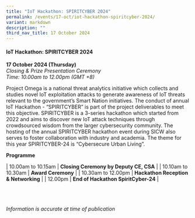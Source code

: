 ```yaml
---
title: "IoT Hackathon: SPIRITCYBER 2024"
permalink: /events/17-oct/iot-hackathon-spiritcyber-2024/
variant: markdown
description: ""
third_nav_title: 17 October 2024
---
```

#### **IoT Hackathon: SPIRITCYBER 2024**

**17 October 2024 (Thursday)**  
*Closing &amp; Prize Presentation Ceremony
<br> Time: 10.00am to 12.00pm (GMT +8)*

Project Omega is a national threat analytics initiative which collects and studies novel IoT exploitation attacks to generate awareness of IoT threats relevant to the government’s Smart Nation initiatives. The conduct of annual IoT Hackathon - “SPIRITCYBER” is part of the project deliverables to meet this objective. SPIRITCYBER is a 3-series hackathon which started from 2022 and aims to discover new IoT attack techniques through crowdsourced wisdom from the larger cybersecurity community. The hosting of the annual SPIRITCYBER hackathon event during SICW also serves to foster collaboration with industry and academia. The theme for this year SPIRITCYBER-24 is “Cybersecure Urban Living”.

**Programme**

| 10.00am to 10.15am     | **Closing Ceremony by Deputy CE, CSA** |
| 10.10am to 10.30am     | **Award Ceremony** |
| 10.30am to 12.00pm     | **Hackathon Reception &amp; Networking** |
| 12.00pm     | **End of Hackathon SpiritCyber-24** |

<br><br><br>
*Information is accurate at time of publication*